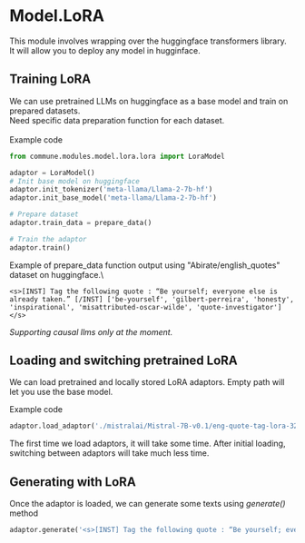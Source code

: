 # Model.LoRA

This module involves wrapping over the huggingface transformers library.\
It will allow you to deploy any model in hugginface.

## Training LoRA
We can use pretrained LLMs on huggingface as a base model and train on prepared datasets.\
Need specific data preparation function for each dataset.\
\
Example code
```python
from commune.modules.model.lora.lora import LoraModel

adaptor = LoraModel()
# Init base model on huggingface
adaptor.init_tokenizer('meta-llama/Llama-2-7b-hf')
adaptor.init_base_model('meta-llama/Llama-2-7b-hf')

# Prepare dataset
adaptor.train_data = prepare_data()

# Train the adaptor
adaptor.train()
```

Example of prepare_data function output using "Abirate/english_quotes" dataset on huggingface.\
```text
<s>[INST] Tag the following quote : “Be yourself; everyone else is already taken.” [/INST] ['be-yourself', 'gilbert-perreira', 'honesty', 'inspirational', 'misattributed-oscar-wilde', 'quote-investigator']</s>
```
*Supporting causal llms only at the moment.*

## Loading and switching pretrained LoRA
We can load pretrained and locally stored LoRA adaptors.
Empty path will let you use the base model.

Example code
```python
adaptor.load_adaptor('./mistralai/Mistral-7B-v0.1/eng-quote-tag-lora-32')
```

The first time we load adaptors, it will take some time. After initial loading, switching between adaptors will take much less time.
## Generating with LoRA
Once the adaptor is loaded, we can generate some texts using *generate()* method
```python
adaptor.generate('<s>[INST] Tag the following quote : “Be yourself; everyone else is already taken.” [/INST]')
```
